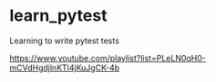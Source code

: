 # learn_pytest
Learning to write pytest tests

https://www.youtube.com/playlist?list=PLeLN0qH0-mCVdHgdjlnKTl4jKuJgCK-4b
